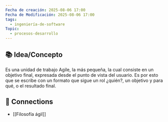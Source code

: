 ```yaml
---
Fecha de creación: 2025-08-06 17:00
Fecha de Modificación: 2025-08-06 17:00
tags:
  - ingeniería-de-software
Topic:
  - procesos-desarrollo
---
```



## 📚 Idea/Concepto 

Es una unidad de trabajo Agile, la más pequeña, la cual consiste en un objetivo final, expresada desde el punto de vista del usuario. Es por esto que se escribe con un formato que sigue un rol ¿quién?, un objetivo y para qué, o el resultado final.


## 🔗 Connections
- [[Filosofía ágil]]
